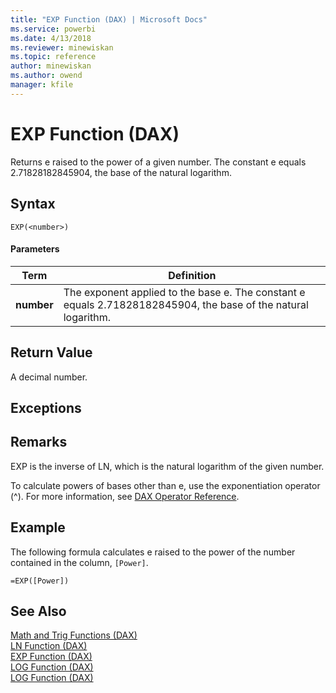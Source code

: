 ```yaml
---
title: "EXP Function (DAX) | Microsoft Docs"
ms.service: powerbi
ms.date: 4/13/2018
ms.reviewer: minewiskan
ms.topic: reference
author: minewiskan
ms.author: owend
manager: kfile
---
```

# EXP Function (DAX)
Returns e raised to the power of a given number. The constant e equals 2.71828182845904, the base of the natural logarithm.  
  
## Syntax  
  
```  
EXP(<number>)  
```  
  
#### Parameters  
  
|Term|Definition|  
|--------|--------------|  
|**number**|The exponent applied to the base e. The constant e equals 2.71828182845904, the base of the natural logarithm.|  
  
## Return Value  
A decimal number.  
  
## Exceptions  
  
## Remarks  
EXP is the inverse of LN, which is the natural logarithm of the given number.  
  
To calculate powers of bases other than e, use the exponentiation operator (^). For more information, see [DAX Operator Reference](dax-operator-reference.md).  
  
## Example  
The following formula calculates e raised to the power of the number contained in the column, `[Power]`.  
  
```  
=EXP([Power])  
```  
  
## See Also  
[Math and Trig Functions &#40;DAX&#41;](math-and-trig-functions-dax.md)  
[LN Function &#40;DAX&#41;](ln-function-dax.md)  
[EXP Function &#40;DAX&#41;](exp-function-dax.md)  
[LOG Function &#40;DAX&#41;](log-function-dax.md)  
[LOG Function &#40;DAX&#41;](log-function-dax.md)  
  
